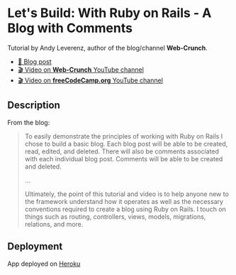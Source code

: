 # Let's Build: With Ruby on Rails - A Blog with Comments

Tutorial by Andy Leverenz, author of the blog/channel **Web-Crunch**.

- [:pencil: Blog post](https://web-crunch.com/posts/lets-build-with-ruby-on-rails-blog-with-comments)
- [:clapper: Video on **Web-Crunch** YouTube channel](https://youtu.be/XEkJ3vZb6-Q)
- [:clapper: Video on **freeCodeCamp.org** YouTube channel](https://youtu.be/wbZ6yrVxScM)

## Description

From the blog:

> To easily demonstrate the principles of working with Ruby on Rails I chose to build a basic blog. Each blog post will be able to be created, read, edited, and deleted. There will also be comments associated with each individual blog post. Comments will be able to be created and deleted.
> 
> ...
> 
> Ultimately, the point of this tutorial and video is to help anyone new to the framework understand how it operates as well as the necessary conventions required to create a blog using Ruby on Rails. I touch on things such as routing, controllers, views, models, migrations, relations, and more.

## Deployment

App deployed on [Heroku](https://evening-scrubland-11991.herokuapp.com)
